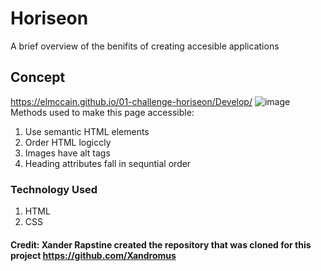 # Horiseon
A brief overview of the benifits of creating accesible applications
## Concept
https://elmccain.github.io/01-challenge-horiseon/Develop/
![image](https://user-images.githubusercontent.com/87392516/127730385-ac00544c-51ba-45ff-b77f-7f8a649074e0.png)
Methods used to make this page accessible:
1. Use semantic HTML elements
2. Order HTML logiccly
3. Images have alt tags
4. Heading attributes fall in sequntial order
### Technology Used
1. HTML
2. CSS
#### Credit: Xander Rapstine created the repository that was cloned for this project https://github.com/Xandromus
